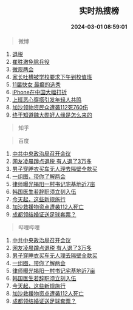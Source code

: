 <div align="center"><h2>实时热搜榜</h2><h4>2024-03-01 08:59:01</h4></div>

> 微博  

1. [退税](https://s.weibo.com/weibo?q=%E9%80%80%E7%A8%8E&t=31&band_rank=1&Refer=top)<br />
2. [崔胜澈免除兵役](https://s.weibo.com/weibo?q=%23%E5%B4%94%E8%83%9C%E6%BE%88%E5%85%8D%E9%99%A4%E5%85%B5%E5%BD%B9%23&t=31&band_rank=2&Refer=top)<br />
3. [微观两会](https://s.weibo.com/weibo?q=%23%E5%BE%AE%E8%A7%82%E4%B8%A4%E4%BC%9A%23&t=31&band_rank=3&Refer=top)<br />
4. [家长吐槽被学校要求下午到校值班](https://s.weibo.com/weibo?q=%23%E5%AE%B6%E9%95%BF%E5%90%90%E6%A7%BD%E8%A2%AB%E5%AD%A6%E6%A0%A1%E8%A6%81%E6%B1%82%E4%B8%8B%E5%8D%88%E5%88%B0%E6%A0%A1%E5%80%BC%E7%8F%AD%23&t=31&band_rank=4&Refer=top)<br />
5. [11届快女 最癫的选秀](https://s.weibo.com/weibo?q=11%E5%B1%8A%E5%BF%AB%E5%A5%B3%20%E6%9C%80%E7%99%AB%E7%9A%84%E9%80%89%E7%A7%80&t=31&band_rank=5&Refer=top)<br />
6. [iPhone在中国大幅打折](https://s.weibo.com/weibo?q=%23iPhone%E5%9C%A8%E4%B8%AD%E5%9B%BD%E5%A4%A7%E5%B9%85%E6%89%93%E6%8A%98%23&t=31&band_rank=6&Refer=top)<br />
7. [上班恶心穿搭引发年轻人共鸣](https://s.weibo.com/weibo?q=%23%E4%B8%8A%E7%8F%AD%E6%81%B6%E5%BF%83%E7%A9%BF%E6%90%AD%E5%BC%95%E5%8F%91%E5%B9%B4%E8%BD%BB%E4%BA%BA%E5%85%B1%E9%B8%A3%23&t=31&band_rank=7&Refer=top)<br />
8. [加沙领物资民众遭袭112死760伤](https://s.weibo.com/weibo?q=%23%E5%8A%A0%E6%B2%99%E9%A2%86%E7%89%A9%E8%B5%84%E6%B0%91%E4%BC%97%E9%81%AD%E8%A2%AD112%E6%AD%BB760%E4%BC%A4%23&t=31&band_rank=8&Refer=top)<br />
9. [终于知道魏大勋好人缘是怎么来的](https://s.weibo.com/weibo?q=%23%E7%BB%88%E4%BA%8E%E7%9F%A5%E9%81%93%E9%AD%8F%E5%A4%A7%E5%8B%8B%E5%A5%BD%E4%BA%BA%E7%BC%98%E6%98%AF%E6%80%8E%E4%B9%88%E6%9D%A5%E7%9A%84%23&t=31&band_rank=9&Refer=top)<br />

> 知乎  


> 百度  

1. [中共中央政治局召开会议](https://www.baidu.com/s?wd=%E4%B8%AD%E5%85%B1%E4%B8%AD%E5%A4%AE%E6%94%BF%E6%B2%BB%E5%B1%80%E5%8F%AC%E5%BC%80%E4%BC%9A%E8%AE%AE&sa=fyb_news&rsv_dl=fyb_news)<br />
2. [网友凌晨蹲点退税 有人退了3万多](https://www.baidu.com/s?wd=%E7%BD%91%E5%8F%8B%E5%87%8C%E6%99%A8%E8%B9%B2%E7%82%B9%E9%80%80%E7%A8%8E+%E6%9C%89%E4%BA%BA%E9%80%80%E4%BA%863%E4%B8%87%E5%A4%9A&sa=fyb_news&rsv_dl=fyb_news)<br />
3. [男子穿睡衣买车无人理去隔壁全款买](https://www.baidu.com/s?wd=%E7%94%B7%E5%AD%90%E7%A9%BF%E7%9D%A1%E8%A1%A3%E4%B9%B0%E8%BD%A6%E6%97%A0%E4%BA%BA%E7%90%86%E5%8E%BB%E9%9A%94%E5%A3%81%E5%85%A8%E6%AC%BE%E4%B9%B0&sa=fyb_news&rsv_dl=fyb_news)<br />
4. [一组图，带你了解两会](https://www.baidu.com/s?wd=%E4%B8%80%E7%BB%84%E5%9B%BE%EF%BC%8C%E5%B8%A6%E4%BD%A0%E4%BA%86%E8%A7%A3%E4%B8%A4%E4%BC%9A&sa=fyb_news&rsv_dl=fyb_news)<br />
5. [律师曝光揭阳一村书记宅基地近7亩](https://www.baidu.com/s?wd=%E5%BE%8B%E5%B8%88%E6%9B%9D%E5%85%89%E6%8F%AD%E9%98%B3%E4%B8%80%E6%9D%91%E4%B9%A6%E8%AE%B0%E5%AE%85%E5%9F%BA%E5%9C%B0%E8%BF%917%E4%BA%A9&sa=fyb_news&rsv_dl=fyb_news)<br />
6. [韩国医生若辞职须立刻入伍](https://www.baidu.com/s?wd=%E9%9F%A9%E5%9B%BD%E5%8C%BB%E7%94%9F%E8%8B%A5%E8%BE%9E%E8%81%8C%E9%A1%BB%E7%AB%8B%E5%88%BB%E5%85%A5%E4%BC%8D&sa=fyb_news&rsv_dl=fyb_news)<br />
7. [今天起，这些新规施行](https://www.baidu.com/s?wd=%E4%BB%8A%E5%A4%A9%E8%B5%B7%EF%BC%8C%E8%BF%99%E4%BA%9B%E6%96%B0%E8%A7%84%E6%96%BD%E8%A1%8C&sa=fyb_news&rsv_dl=fyb_news)<br />
8. [加沙救援物资点遭袭112人死亡](https://www.baidu.com/s?wd=%E5%8A%A0%E6%B2%99%E6%95%91%E6%8F%B4%E7%89%A9%E8%B5%84%E7%82%B9%E9%81%AD%E8%A2%AD112%E4%BA%BA%E6%AD%BB%E4%BA%A1&sa=fyb_news&rsv_dl=fyb_news)<br />
9. [成都领结婚证送足球套票？](https://www.baidu.com/s?wd=%E6%88%90%E9%83%BD%E9%A2%86%E7%BB%93%E5%A9%9A%E8%AF%81%E9%80%81%E8%B6%B3%E7%90%83%E5%A5%97%E7%A5%A8%EF%BC%9F&sa=fyb_news&rsv_dl=fyb_news)<br />

> 哔哩哔哩  

1. [中共中央政治局召开会议](https://www.baidu.com/s?wd=%E4%B8%AD%E5%85%B1%E4%B8%AD%E5%A4%AE%E6%94%BF%E6%B2%BB%E5%B1%80%E5%8F%AC%E5%BC%80%E4%BC%9A%E8%AE%AE&sa=fyb_news&rsv_dl=fyb_news)<br />
2. [网友凌晨蹲点退税 有人退了3万多](https://www.baidu.com/s?wd=%E7%BD%91%E5%8F%8B%E5%87%8C%E6%99%A8%E8%B9%B2%E7%82%B9%E9%80%80%E7%A8%8E+%E6%9C%89%E4%BA%BA%E9%80%80%E4%BA%863%E4%B8%87%E5%A4%9A&sa=fyb_news&rsv_dl=fyb_news)<br />
3. [男子穿睡衣买车无人理去隔壁全款买](https://www.baidu.com/s?wd=%E7%94%B7%E5%AD%90%E7%A9%BF%E7%9D%A1%E8%A1%A3%E4%B9%B0%E8%BD%A6%E6%97%A0%E4%BA%BA%E7%90%86%E5%8E%BB%E9%9A%94%E5%A3%81%E5%85%A8%E6%AC%BE%E4%B9%B0&sa=fyb_news&rsv_dl=fyb_news)<br />
4. [一组图，带你了解两会](https://www.baidu.com/s?wd=%E4%B8%80%E7%BB%84%E5%9B%BE%EF%BC%8C%E5%B8%A6%E4%BD%A0%E4%BA%86%E8%A7%A3%E4%B8%A4%E4%BC%9A&sa=fyb_news&rsv_dl=fyb_news)<br />
5. [律师曝光揭阳一村书记宅基地近7亩](https://www.baidu.com/s?wd=%E5%BE%8B%E5%B8%88%E6%9B%9D%E5%85%89%E6%8F%AD%E9%98%B3%E4%B8%80%E6%9D%91%E4%B9%A6%E8%AE%B0%E5%AE%85%E5%9F%BA%E5%9C%B0%E8%BF%917%E4%BA%A9&sa=fyb_news&rsv_dl=fyb_news)<br />
6. [韩国医生若辞职须立刻入伍](https://www.baidu.com/s?wd=%E9%9F%A9%E5%9B%BD%E5%8C%BB%E7%94%9F%E8%8B%A5%E8%BE%9E%E8%81%8C%E9%A1%BB%E7%AB%8B%E5%88%BB%E5%85%A5%E4%BC%8D&sa=fyb_news&rsv_dl=fyb_news)<br />
7. [今天起，这些新规施行](https://www.baidu.com/s?wd=%E4%BB%8A%E5%A4%A9%E8%B5%B7%EF%BC%8C%E8%BF%99%E4%BA%9B%E6%96%B0%E8%A7%84%E6%96%BD%E8%A1%8C&sa=fyb_news&rsv_dl=fyb_news)<br />
8. [加沙救援物资点遭袭112人死亡](https://www.baidu.com/s?wd=%E5%8A%A0%E6%B2%99%E6%95%91%E6%8F%B4%E7%89%A9%E8%B5%84%E7%82%B9%E9%81%AD%E8%A2%AD112%E4%BA%BA%E6%AD%BB%E4%BA%A1&sa=fyb_news&rsv_dl=fyb_news)<br />
9. [成都领结婚证送足球套票？](https://www.baidu.com/s?wd=%E6%88%90%E9%83%BD%E9%A2%86%E7%BB%93%E5%A9%9A%E8%AF%81%E9%80%81%E8%B6%B3%E7%90%83%E5%A5%97%E7%A5%A8%EF%BC%9F&sa=fyb_news&rsv_dl=fyb_news)<br />
